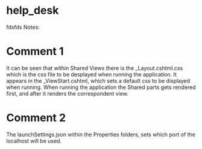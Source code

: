 # help_desk
fdsfds
Notes:

# Comment 1
It can be seen that within Shared Views there is the _Layout.cshtml.css which is the css file to be desplayed when running the application. 
It appears in the _ViewStart.cshtml, which sets a default css to be displayed when running. When running the application the Shared parts gets rendered
first, and after it renders the correspondent view.

# Comment 2

The launchSettings.json within the Properties folders, sets which port of the localhost will be used.

